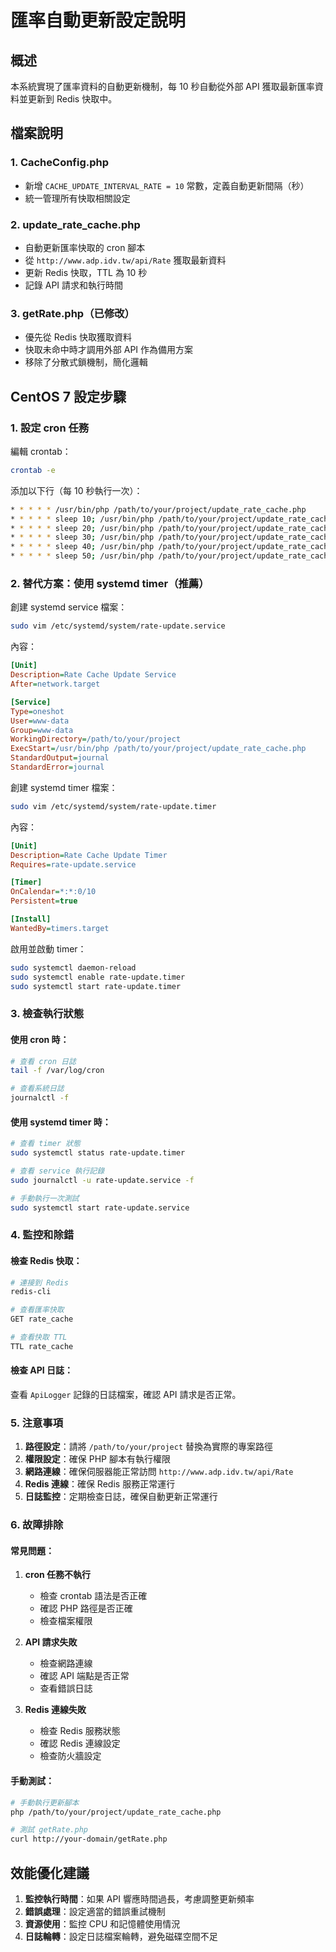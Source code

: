 # 匯率自動更新設定說明

## 概述
本系統實現了匯率資料的自動更新機制，每 10 秒自動從外部 API 獲取最新匯率資料並更新到 Redis 快取中。

## 檔案說明

### 1. CacheConfig.php
- 新增 `CACHE_UPDATE_INTERVAL_RATE = 10` 常數，定義自動更新間隔（秒）
- 統一管理所有快取相關設定

### 2. update_rate_cache.php
- 自動更新匯率快取的 cron 腳本
- 從 `http://www.adp.idv.tw/api/Rate` 獲取最新資料
- 更新 Redis 快取，TTL 為 10 秒
- 記錄 API 請求和執行時間

### 3. getRate.php（已修改）
- 優先從 Redis 快取獲取資料
- 快取未命中時才調用外部 API 作為備用方案
- 移除了分散式鎖機制，簡化邏輯

## CentOS 7 設定步驟

### 1. 設定 cron 任務

編輯 crontab：
```bash
crontab -e
```

添加以下行（每 10 秒執行一次）：
```bash
* * * * * /usr/bin/php /path/to/your/project/update_rate_cache.php
* * * * * sleep 10; /usr/bin/php /path/to/your/project/update_rate_cache.php
* * * * * sleep 20; /usr/bin/php /path/to/your/project/update_rate_cache.php
* * * * * sleep 30; /usr/bin/php /path/to/your/project/update_rate_cache.php
* * * * * sleep 40; /usr/bin/php /path/to/your/project/update_rate_cache.php
* * * * * sleep 50; /usr/bin/php /path/to/your/project/update_rate_cache.php
```

### 2. 替代方案：使用 systemd timer（推薦）

創建 systemd service 檔案：
```bash
sudo vim /etc/systemd/system/rate-update.service
```

內容：
```ini
[Unit]
Description=Rate Cache Update Service
After=network.target

[Service]
Type=oneshot
User=www-data
Group=www-data
WorkingDirectory=/path/to/your/project
ExecStart=/usr/bin/php /path/to/your/project/update_rate_cache.php
StandardOutput=journal
StandardError=journal
```

創建 systemd timer 檔案：
```bash
sudo vim /etc/systemd/system/rate-update.timer
```

內容：
```ini
[Unit]
Description=Rate Cache Update Timer
Requires=rate-update.service

[Timer]
OnCalendar=*:*:0/10
Persistent=true

[Install]
WantedBy=timers.target
```

啟用並啟動 timer：
```bash
sudo systemctl daemon-reload
sudo systemctl enable rate-update.timer
sudo systemctl start rate-update.timer
```

### 3. 檢查執行狀態

#### 使用 cron 時：
```bash
# 查看 cron 日誌
tail -f /var/log/cron

# 查看系統日誌
journalctl -f
```

#### 使用 systemd timer 時：
```bash
# 查看 timer 狀態
sudo systemctl status rate-update.timer

# 查看 service 執行記錄
sudo journalctl -u rate-update.service -f

# 手動執行一次測試
sudo systemctl start rate-update.service
```

### 4. 監控和除錯

#### 檢查 Redis 快取：
```bash
# 連接到 Redis
redis-cli

# 查看匯率快取
GET rate_cache

# 查看快取 TTL
TTL rate_cache
```

#### 檢查 API 日誌：
查看 `ApiLogger` 記錄的日誌檔案，確認 API 請求是否正常。

### 5. 注意事項

1. **路徑設定**：請將 `/path/to/your/project` 替換為實際的專案路徑
2. **權限設定**：確保 PHP 腳本有執行權限
3. **網路連線**：確保伺服器能正常訪問 `http://www.adp.idv.tw/api/Rate`
4. **Redis 連線**：確保 Redis 服務正常運行
5. **日誌監控**：定期檢查日誌，確保自動更新正常運行

### 6. 故障排除

#### 常見問題：

1. **cron 任務不執行**
   - 檢查 crontab 語法是否正確
   - 確認 PHP 路徑是否正確
   - 檢查檔案權限

2. **API 請求失敗**
   - 檢查網路連線
   - 確認 API 端點是否正常
   - 查看錯誤日誌

3. **Redis 連線失敗**
   - 檢查 Redis 服務狀態
   - 確認 Redis 連線設定
   - 檢查防火牆設定

#### 手動測試：
```bash
# 手動執行更新腳本
php /path/to/your/project/update_rate_cache.php

# 測試 getRate.php
curl http://your-domain/getRate.php
```

## 效能優化建議

1. **監控執行時間**：如果 API 響應時間過長，考慮調整更新頻率
2. **錯誤處理**：設定適當的錯誤重試機制
3. **資源使用**：監控 CPU 和記憶體使用情況
4. **日誌輪轉**：設定日誌檔案輪轉，避免磁碟空間不足
